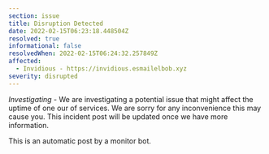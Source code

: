 ```yaml
---
section: issue
title: Disruption Detected
date: 2022-02-15T06:23:18.448504Z
resolved: true
informational: false
resolvedWhen: 2022-02-15T06:24:32.257849Z
affected:
  - Invidious - https://invidious.esmailelbob.xyz
severity: disrupted
---
```

*Investigating* - We are investigating a potential issue that might affect the uptime of one our of services. We are sorry for any inconvenience this may cause you. This incident post will be updated once we have more information.

This is an automatic post by a monitor bot.
        